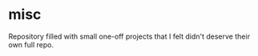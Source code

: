 # misc

Repository filled with small one-off projects that I felt didn't deserve their own full repo.
